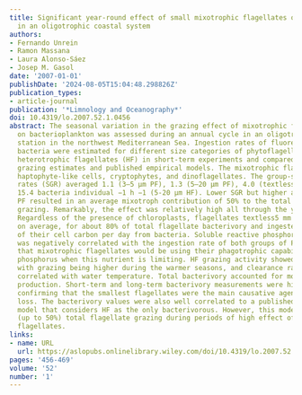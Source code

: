 ```yaml
---
title: Significant year‐round effect of small mixotrophic flagellates on bacterioplankton
  in an oligotrophic coastal system
authors:
- Fernando Unrein
- Ramon Massana
- Laura Alonso-Sáez
- Josep M. Gasol
date: '2007-01-01'
publishDate: '2024-08-05T15:04:48.298826Z'
publication_types:
- article-journal
publication: '*Limnology and Oceanography*'
doi: 10.4319/lo.2007.52.1.0456
abstract: The seasonal variation in the grazing effect of mixotrophic flagellates
  on bacterioplankton was assessed during an annual cycle in an oligotrophic coastal
  station in the northwest Mediterranean Sea. Ingestion rates of fluorescently labeled
  bacteria were estimated for different size categories of phytoflagellates (PF) and
  heterotrophic flagellates (HF) in short‐term experiments and compared with long‐term
  grazing estimates and published empirical models. The mixotrophic flagellates included
  haptophyte‐like cells, cryptophytes, and dinoflagellates. The group‐specific grazing
  rates (SGR) averaged 1.1 (3–5 µm PF), 1.3 (5–20 µm PF), 4.0 (textless5 µm HF), and
  15.4 bacteria individual −1 h −1 (5‐20 µm HF). Lower SGR but higher abundances of
  PF resulted in an average mixotroph contribution of 50% to the total flagellate
  grazing. Remarkably, the effect was relatively high all through the year (35–65%).
  Regardless of the presence of chloroplasts, flagellates textless5 mm in size accounted,
  on average, for about 80% of total flagellate bacterivory and ingested a large percentage
  of their cell carbon per day from bacteria. Soluble reactive phosphorus concentration
  was negatively correlated with the ingestion rate of both groups of PF, suggesting
  that mixotrophic flagellates would be using their phagotrophic capability to obtain
  phosphorus when this nutrient is limiting. HF grazing activity showed a marked seasonality,
  with grazing being higher during the warmer seasons, and clearance rates were positively
  correlated with water temperature. Total bacterivory accounted for most of the bacterial
  production. Short‐term and long‐term bacterivory measurements were highly correlated,
  confirming that the smallest flagellates were the main causative agent of bacterial
  loss. The bacterivory values were also well correlated to a published empirical
  model that considers HF as the only bacterivorous. However, this model underestimated
  (up to 50%) total flagellate grazing during periods of high effect of mixotrophic
  flagellates.
links:
- name: URL
  url: https://aslopubs.onlinelibrary.wiley.com/doi/10.4319/lo.2007.52.1.0456
pages: '456-469'
volume: '52'
number: '1'
---
```

